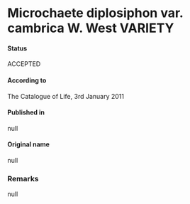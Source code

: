 # Microchaete diplosiphon var. cambrica W. West VARIETY

#### Status
ACCEPTED

#### According to
The Catalogue of Life, 3rd January 2011

#### Published in
null

#### Original name
null

### Remarks
null